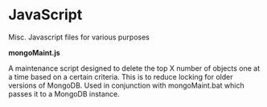 JavaScript
==========

Misc. Javascript files for various purposes

<b>mongoMaint.js</b>

A maintenance script designed to delete the top X number of objects one at a time based on a certain criteria. This is to reduce locking for older versions of MongoDB. Used in conjunction with mongoMaint.bat which passes it to a MongoDB instance.
